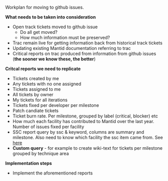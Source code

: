 Workplan for moving to github issues.

**What needs to be taken into consideration**

* Open track tickets moved to github issue
  * Do all get moved?
  * How much information must be preserved?
* Trac remain live for getting information back from historical track tickets
* Updating existing Mantid documentation referring to trac
* Critical reports on trac produced from information from github issues (**the sooner we know these, the better**)

**Critcal reports we need to replicate**
* Tickets created by me
* Any tickets with no one assigned
* Tickets assigned to me
* All tickets by owner
* My tickets for all iterations
* Tickets fixed per developer per milestone
* Patch candiate tickets
* Ticket burn rate. Per milestone, grouped by label (critical, blocker) etc
* How much each facility has contributed to Mantid over the last year. Number of issues fixed per facility
* SSC report query by ssc & keyword, columns are summary and milestone. Also need to know which facility the ssc item came from. See [here](http://trac.mantidproject.org/mantid/wiki/SSC%20Report%202015)
* **Custom query** - for example to create wiki-text for tickets per milestone grouped by technique area

**Implementation steps**
* Implement the aforementioned reports
